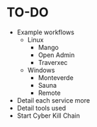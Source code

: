 # TO-DO
* Example workflows
    * Linux
        * Mango
        * Open Admin
        * Traverxec
    * Windows
        * Monteverde
        * Sauna
        * Remote
* Detail each service more
* Detail tools used
* Start Cyber Kill Chain